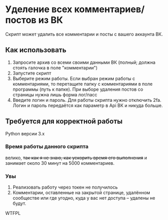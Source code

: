 # Уделение всех комментариев/постов из ВК
Скрипт может удалить все комментарии и посты с вашего аккаунта ВК.

## Как использовать
1) Запросите архив со всеми своими данными ВК (полный; должна стоять галочка в поле "комментарии")
2) Запустите скрипт
3) Выберите режим работы. Если выбран режим работы с комментариями, то перетащите папку с комментариями в поле программы (путь к папке). При выборе удаления постов со страницы нужна лишь форма лог/пасс
4) Введите логин и пароль. Для работы скрипта нужно отключить 2fa. Логин и пароль передаётся как параметр в Api ВК и никуда больше.

## Требуется для корректной работы
Python версии 3.x

### Время работы данного скрипта
велико, <s>так как я не знаю, как ускорить время его выполнения</s> и занимает около 30 минут на 5000 комментариев. 

### Увы
1) Реализовать работу через токен не получилось
2) Комментарии, оставленные на закрытой странице, удалённом сообществе или где угодно, куда у вас нет доступа – удалены не будут. 

<a href="http://www.wtfpl.net/"><img
       src="http://www.wtfpl.net/wp-content/uploads/2012/12/wtfpl-badge-4.png"
       width="80" height="15" alt="WTFPL" /></a>
